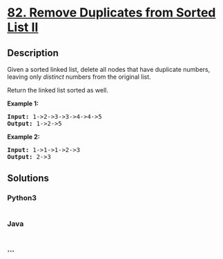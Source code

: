 # [82. Remove Duplicates from Sorted List II](https://leetcode.com/problems/remove-duplicates-from-sorted-list-ii)

## Description
<p>Given a sorted linked list, delete all nodes that have duplicate numbers, leaving only <em>distinct</em> numbers from the original list.</p>

<p>Return the linked list sorted as well.</p>

<p><strong>Example 1:</strong></p>

<pre>
<strong>Input:</strong> 1-&gt;2-&gt;3-&gt;3-&gt;4-&gt;4-&gt;5
<strong>Output:</strong> 1-&gt;2-&gt;5
</pre>

<p><strong>Example 2:</strong></p>

<pre>
<strong>Input:</strong> 1-&gt;1-&gt;1-&gt;2-&gt;3
<strong>Output:</strong> 2-&gt;3
</pre>



## Solutions


### Python3

```python

```

### Java

```java

```

### ...
```

```
